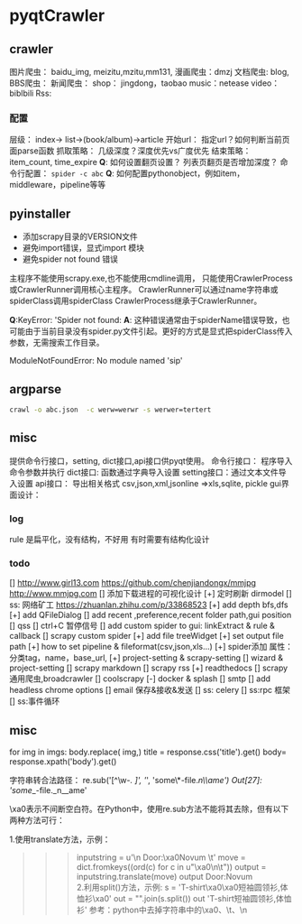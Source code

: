 # pyqtCrawler

## crawler
图片爬虫： baidu_img, meizitu,mzitu,mm131,
漫画爬虫：dmzj
文档爬虫: blog,
BBS爬虫：
新闻爬虫：
shop： jingdong，taobao
music：netease
video：biblbili
Rss:

### 配置
层级： index-> list->(book/album)->article 
开始url： 指定url？如何判断当前页面parse函数
抓取策略： 几级深度？深度优先vs广度优先
结束策略： item_count, time_expire
**Q**: 如何设置翻页设置？
        列表页翻页是否增加深度？
命令行配置： 
`spider -c abc`
**Q**: 如何配置pythonobject，例如item，middleware，pipeline等等

## pyinstaller
* 添加scrapy目录的VERSION文件
* 避免import错误，显式import 模块
* 避免spider not found 错误


主程序不能使用scrapy.exe,也不能使用cmdline调用，
只能使用CrawlerProcess或CrawlerRunner调用核心主程序。
CrawlerRunner可以通过name字符串或spiderClass调用spiderClass
CrawlerProcess继承于CrawlerRunner。

**Q**:KeyError: 'Spider not found: 
**A**: 这种错误通常由于spiderName错误导致，也可能由于当前目录没有spider.py文件引起。更好的方式是显式把spiderClass传入参数，无需搜索工作目录。

ModuleNotFoundError: No module named 'sip'

## argparse
``` bash
crawl -o abc.json  -c werw=werwr -s werwer=tertert
```
## misc
提供命令行接口，setting, dict接口,api接口供pyqt使用。
命令行接口： 程序导入命令参数并执行 
dict接口: 函数通过字典导入设置
setting接口：通过文本文件导入设置
api接口： 导出相关格式 csv,json,xml,jsonline =>xls,sqlite, pickle
gui界面设计：

### log
rule 是扁平化，没有结构，不好用
有时需要有结构化设计
### todo
[]  http://www.girl13.com  https://github.com/chenjiandongx/mmjpg  http://www.mmjpg.com
[]  添加下载进程的可视化设计
[+]  定时刷新 dirmodel
[]  ss: 网络矿工  https://zhuanlan.zhihu.com/p/33868523
[+] add depth bfs,dfs
[+] add QFileDialog
[] add recent ,preference,recent folder path,gui position
[] qss
[] ctrl+C 暂停信号
[] add custom spider to gui: linkExtract & rule & callback
[] scrapy custom spider
[+] add file treeWidget
[+] set output file path
[+] how to set pipeline & fileformat(csv,json,xls...)
[+] spider添加 属性： 分类tag，name，base_url,
[+] project-setting & scrapy-setting 
[] wizard & project-setting
[] scrapy markdown
[] scrapy rss 
[+] readthedocs
[] scrapy 通用爬虫,broadcrawler
[] coolscrapy
[-] docker & splash
[] smtp
[] add headless chrome options
[] email 保存&接收&发送
[] ss: celery
[] ss:rpc 框架
[] ss:事件循环


## misc

for img in imgs:
    body.replace( img,)
title = response.css('title').get()
body= response.xpath('body').get()

字符串转合法路径：
re.sub('[^\w\-_\. ]', '_', 'some\\*-file._n\\\\ame')
Out[27]: 'some__-file._n__ame'

\xa0表示不间断空白符。在Python中，使用re.sub方法不能将其去除，但有以下两种方法可行：

1.使用translate方法，示例：
>>> inputstring = u'\n               Door:\xa0Novum    \t'
>>> move = dict.fromkeys((ord(c) for c in u"\xa0\n\t"))
>>> output = inputstring.translate(move)
>>> output
             Door:Novum     
2.利用split()方法，示例:
>>> s = 'T-shirt\xa0\xa0短袖圆领衫,体恤衫\xa0'
>>> out = "".join(s.split())
>>> out
'T-shirt短袖圆领衫,体恤衫'
参考：python中去掉字符串中的\xa0、\t、\n